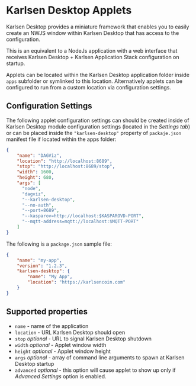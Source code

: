 # Karlsen Desktop Applets

Karlsen Desktop provides a miniature framework that enables you to
easily create an NWJS window within Karlsen Desktop that has access
to the configuration.

This is an equivalent to a NodeJs application with a web interface
that receives Karlsen Desktop + Karlsen Application Stack
configuration on startup.

Applets can be located within the Karlsen Desktop application folder
inside `apps` subfolder or symlinked to this location. Alternatively
applets can be configured to run from a custom location via
configuration settings.

## Configuration Settings

The following applet configuration settings can should be created
inside of Karlsen Desktop module configuration settings (located in
the *Settings tab*) or can be placed inside the `"karlsen-desktop"`
property of `packaje.json` manifest file if located within the apps
folder:

```json
{
    "name": "DAGViz",
    "location": "http://localhost:8689",
    "stop": "http://localhost:8689/stop",
    "width": 1600,
    "height": 680,
    "args": [
      "node",
      "dagviz",
      "--karlsen-desktop",
      "--no-auth",
      "--port=8689",
      "--kasparov=http://localhost:$KASPAROVD-PORT",
      "--mqtt-address=mqtt://localhost:$MQTT-PORT"
    ]
}
```

The following is a `package.json` sample file:

```json
{
    "name": "my-app",
    "version": "1.2.3",
    "karlsen-desktop": { 
        "name": "My App",
        "location": "https://karlsencoin.com"
    }
}
```

## Supported properties

* `name` - name of the application
* `location` - URL Karlsen Desktop should open
* `stop` *optional* - URL to signal Karlsen Desktop shutdown
* `width` *optional* - Applet window width
* `height` *optional* - Applet window height
* `args` *optional* - array of command line arguments to spawn at
  Karlsen Desktop startup
* `advanced` *optional* - this option will cause applet to show up
  only if *Advanced Settings* option is enabled.
